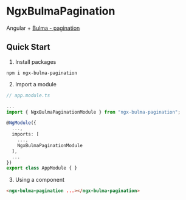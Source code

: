 # NgxBulmaPagination

Angular + [Bulma - pagination](https://bulma.io/documentation/components/pagination/)

## Quick Start

1. Install packages

```shell
npm i ngx-bulma-pagination
```

2. Import a module

```typescript
// app.module.ts

...
import { NgxBulmaPaginationModule } from "ngx-bulma-pagination";

@NgModule({
  ...,
  imports: [
    ...,
    NgxBulmaPaginationModule
  ],
  ...
})
export class AppModule { }
```

3. Using a component

```html
<ngx-bulma-pagination ...></ngx-bulma-pagination>
```
